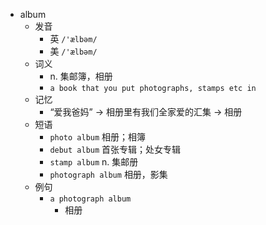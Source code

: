 - album
  - 发音
    - 英 `/'ælbəm/`
    - 美 `/'ælbəm/`
  - 词义
    - n. 集邮簿，相册
    - `a book that you put photographs, stamps etc in`
  - 记忆
    - “爱我爸妈” → 相册里有我们全家爱的汇集 → 相册
  - 短语
    - `photo album` 相册；相簿 
    - `debut album` 首张专辑；处女专辑 
    - `stamp album` n. 集邮册 
    - `photograph album` 相册，影集 
  - 例句
    - `a photograph album`
      - 相册

